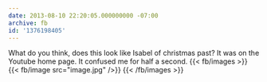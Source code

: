 ```yaml
---
date: 2013-08-10 22:20:05.000000000 -07:00
archive: fb
id: '1376198405'
---
```


What do you think, does this look like Isabel of christmas past? It was on the Youtube home page. It confused me for half a second.
{{< fb/images >}}
{{< fb/image src="image.jpg" />}}
{{< /fb/images >}}
